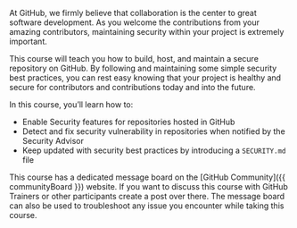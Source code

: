 At GitHub, we firmly believe that collaboration is the center to great software development. As you welcome the contributions from your amazing contributors, maintaining security within your project is extremely important. 

This course will teach you how to build, host, and maintain a secure repository on GitHub. By following and maintaining some simple security best practices, you can rest easy knowing that your project is healthy and secure for contributors and contributions today and into the future. 

In this course, you’ll learn how to:

- Enable Security features for repositories hosted in GitHub
- Detect and fix security vulnerability in repositories when notified by the Security Advisor
- Keep updated with security best practices by introducing a `SECURITY.md` file

This course has a dedicated message board on the [GitHub Community]({{ communityBoard }}) website. If you want to discuss this course with GitHub Trainers or other participants create a post over there. The message board can also be used to troubleshoot any issue you encounter while taking this course.
